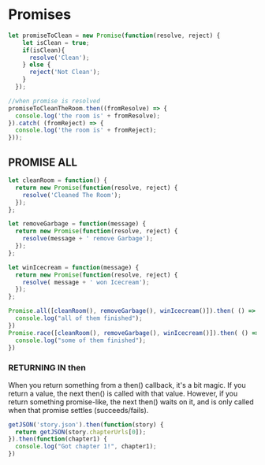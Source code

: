 # Promises
```ts
let promiseToClean = new Promise(function(resolve, reject) {
    let isClean = true;
    if(isClean){
      resolve('Clean');
    } else {
      reject('Not Clean');
    }
  });

//when promise is resolved
promiseToCleanTheRoom.then((fromResolve) => {
  console.log('the room is' + fromResolve);
}).catch( (fromReject) => {
  console.log('the room is' + fromReject);
}));
```

## PROMISE ALL

```ts
let cleanRoom = function() {
  return new Promise(function(resolve, reject) {
    resolve('Cleaned The Room');
  });
};

let removeGarbage = function(message) {
  return new Promise(function(resolve, reject) {
    resolve(message + ' remove Garbage');
  });
};

let winIcecream = function(message) {
  return new Promise(function(resolve, reject) {
    resolve( message + ' won Icecream');
  });
};

Promise.all([cleanRoom(), removeGarbage(), winIcecream()]).then( () => {
  console.log("all of them finished");
})
Promise.race([cleanRoom(), removeGarbage(), winIcecream()]).then( () => {
  console.log("some of them finished");
})

```

### RETURNING IN then
When you return something from a then() callback, it's a bit magic. If you return a value, the next then() is called with that value. However, if you return something promise-like, the next then() waits on it, and is only called when that promise settles (succeeds/fails).

```ts
getJSON('story.json').then(function(story) {
  return getJSON(story.chapterUrls[0]);
}).then(function(chapter1) {
  console.log("Got chapter 1!", chapter1);
})
```
